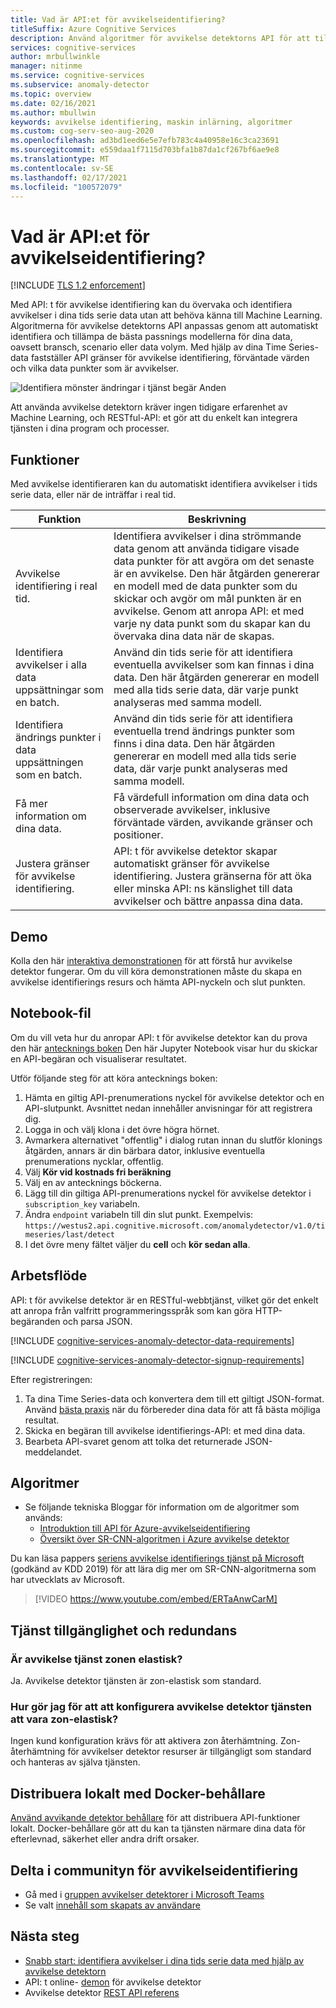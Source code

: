 ```yaml
---
title: Vad är API:et för avvikelseidentifiering?
titleSuffix: Azure Cognitive Services
description: Använd algoritmer för avvikelse detektorns API för att tillämpa avvikelse identifiering på dina tids serie data.
services: cognitive-services
author: mrbullwinkle
manager: nitinme
ms.service: cognitive-services
ms.subservice: anomaly-detector
ms.topic: overview
ms.date: 02/16/2021
ms.author: mbullwin
keywords: avvikelse identifiering, maskin inlärning, algoritmer
ms.custom: cog-serv-seo-aug-2020
ms.openlocfilehash: ad3bd1eed6e5e7efb783c4a40958e16c3ca23691
ms.sourcegitcommit: e559daa1f7115d703bfa1b87da1cf267bf6ae9e8
ms.translationtype: MT
ms.contentlocale: sv-SE
ms.lasthandoff: 02/17/2021
ms.locfileid: "100572079"
---
```

# <a name="what-is-the-anomaly-detector-api"></a>Vad är API:et för avvikelseidentifiering?

[!INCLUDE [TLS 1.2 enforcement](../../../includes/cognitive-services-tls-announcement.md)]

Med API: t för avvikelse identifiering kan du övervaka och identifiera avvikelser i dina tids serie data utan att behöva känna till Machine Learning. Algoritmerna för avvikelse detektorns API anpassas genom att automatiskt identifiera och tillämpa de bästa passnings modellerna för dina data, oavsett bransch, scenario eller data volym. Med hjälp av dina Time Series-data fastställer API gränser för avvikelse identifiering, förväntade värden och vilka data punkter som är avvikelser.

![Identifiera mönster ändringar i tjänst begär Anden](./media/anomaly_detection2.png)

Att använda avvikelse detektorn kräver ingen tidigare erfarenhet av Machine Learning, och RESTful-API: et gör att du enkelt kan integrera tjänsten i dina program och processer.

## <a name="features"></a>Funktioner

Med avvikelse identifieraren kan du automatiskt identifiera avvikelser i tids serie data, eller när de inträffar i real tid.

|Funktion  |Beskrivning  |
|---------|---------|
|Avvikelse identifiering i real tid. | Identifiera avvikelser i dina strömmande data genom att använda tidigare visade data punkter för att avgöra om det senaste är en avvikelse. Den här åtgärden genererar en modell med de data punkter som du skickar och avgör om mål punkten är en avvikelse. Genom att anropa API: et med varje ny data punkt som du skapar kan du övervaka dina data när de skapas. |
|Identifiera avvikelser i alla data uppsättningar som en batch. | Använd din tids serie för att identifiera eventuella avvikelser som kan finnas i dina data. Den här åtgärden genererar en modell med alla tids serie data, där varje punkt analyseras med samma modell.         |
|Identifiera ändrings punkter i data uppsättningen som en batch. | Använd din tids serie för att identifiera eventuella trend ändrings punkter som finns i dina data. Den här åtgärden genererar en modell med alla tids serie data, där varje punkt analyseras med samma modell.    |
| Få mer information om dina data. | Få värdefull information om dina data och observerade avvikelser, inklusive förväntade värden, avvikande gränser och positioner. |
| Justera gränser för avvikelse identifiering. | API: t för avvikelse detektor skapar automatiskt gränser för avvikelse identifiering. Justera gränserna för att öka eller minska API: ns känslighet till data avvikelser och bättre anpassa dina data. |

## <a name="demo"></a>Demo

Kolla den här [interaktiva demonstrationen](https://aka.ms/adDemo) för att förstå hur avvikelse detektor fungerar.
Om du vill köra demonstrationen måste du skapa en avvikelse identifierings resurs och hämta API-nyckeln och slut punkten.

## <a name="notebook"></a>Notebook-fil

Om du vill veta hur du anropar API: t för avvikelse detektor kan du prova den här [antecknings boken](https://aka.ms/adNotebook) Den här Jupyter Notebook visar hur du skickar en API-begäran och visualiserar resultatet.

Utför följande steg för att köra antecknings boken:

1. Hämta en giltig API-prenumerations nyckel för avvikelse detektor och en API-slutpunkt. Avsnittet nedan innehåller anvisningar för att registrera dig.
1. Logga in och välj klona i det övre högra hörnet.
1. Avmarkera alternativet "offentlig" i dialog rutan innan du slutför klonings åtgärden, annars är din bärbara dator, inklusive eventuella prenumerations nycklar, offentlig.
1. Välj **Kör vid kostnads fri beräkning**
1. Välj en av antecknings böckerna.
1. Lägg till din giltiga API-prenumerations nyckel för avvikelse detektor i `subscription_key` variabeln.
1. Ändra `endpoint` variabeln till din slut punkt. Exempelvis: `https://westus2.api.cognitive.microsoft.com/anomalydetector/v1.0/timeseries/last/detect`
1. I det övre meny fältet väljer du **cell** och **kör sedan alla**.

## <a name="workflow"></a>Arbetsflöde

API: t för avvikelse detektor är en RESTful-webbtjänst, vilket gör det enkelt att anropa från valfritt programmeringsspråk som kan göra HTTP-begäranden och parsa JSON.

[!INCLUDE [cognitive-services-anomaly-detector-data-requirements](../../../includes/cognitive-services-anomaly-detector-data-requirements.md)]

[!INCLUDE [cognitive-services-anomaly-detector-signup-requirements](../../../includes/cognitive-services-anomaly-detector-signup-requirements.md)]

Efter registreringen:

1. Ta dina Time Series-data och konvertera dem till ett giltigt JSON-format. Använd [bästa praxis](concepts/anomaly-detection-best-practices.md) när du förbereder dina data för att få bästa möjliga resultat.
1. Skicka en begäran till avvikelse identifierings-API: et med dina data.
1. Bearbeta API-svaret genom att tolka det returnerade JSON-meddelandet.

## <a name="algorithms"></a>Algoritmer

* Se följande tekniska Bloggar för information om de algoritmer som används:
    * [Introduktion till API för Azure-avvikelseidentifiering](https://techcommunity.microsoft.com/t5/AI-Customer-Engineering-Team/Introducing-Azure-Anomaly-Detector-API/ba-p/490162)
    * [Översikt över SR-CNN-algoritmen i Azure avvikelse detektor](https://techcommunity.microsoft.com/t5/AI-Customer-Engineering-Team/Overview-of-SR-CNN-algorithm-in-Azure-Anomaly-Detector/ba-p/982798)

Du kan läsa pappers [seriens avvikelse identifierings tjänst på Microsoft](https://arxiv.org/abs/1906.03821) (godkänd av KDD 2019) för att lära dig mer om SR-CNN-algoritmerna som har utvecklats av Microsoft.

> [!VIDEO https://www.youtube.com/embed/ERTaAnwCarM]

## <a name="service-availability-and-redundancy"></a>Tjänst tillgänglighet och redundans

### <a name="is-the-anomaly-detector-service-zone-resilient"></a>Är avvikelse tjänst zonen elastisk?

Ja. Avvikelse detektor tjänsten är zon-elastisk som standard.

### <a name="how-do-i-configure-the-anomaly-detector-service-to-be-zone-resilient"></a>Hur gör jag för att att konfigurera avvikelse detektor tjänsten att vara zon-elastisk?

Ingen kund konfiguration krävs för att aktivera zon återhämtning. Zon-återhämtning för avvikelser detektor resurser är tillgängligt som standard och hanteras av själva tjänsten.

## <a name="deploy-on-premises-using-docker-containers"></a>Distribuera lokalt med Docker-behållare

[Använd avvikande detektor behållare](anomaly-detector-container-howto.md) för att distribuera API-funktioner lokalt. Docker-behållare gör att du kan ta tjänsten närmare dina data för efterlevnad, säkerhet eller andra drift orsaker.

## <a name="join-the-anomaly-detector-community"></a>Delta i communityn för avvikelseidentifiering

* Gå med i [gruppen avvikelser detektorer i Microsoft Teams](https://aka.ms/AdAdvisorsJoin)
* Se valt [innehåll som skapats av användare](user-generated-content.md)

## <a name="next-steps"></a>Nästa steg

* [Snabb start: identifiera avvikelser i dina tids serie data med hjälp av avvikelse detektorn](quickstarts/client-libraries.md)
* API: t online- [demon](https://notebooks.azure.com/AzureAnomalyDetection/projects/anomalydetector) för avvikelse detektor
* Avvikelse detektor [REST API referens](https://aka.ms/anomaly-detector-rest-api-ref)
